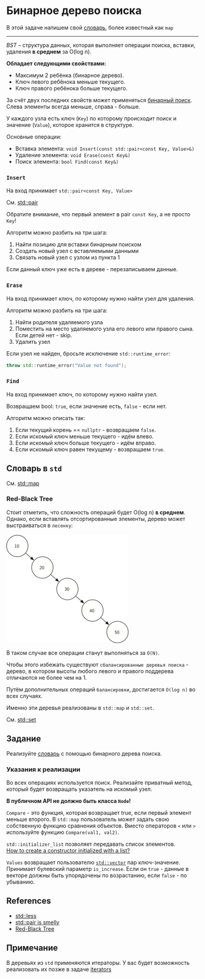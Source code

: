 # Бинарное дерево поиска

В этой задаче напишем свой [словарь](https://docs.python.org/3/tutorial/datastructures.html#dictionaries), более известный как `map`

---

*BST* – структура данных, которая выполняет операции поиска, вставки, удаления **в среднем** за O(log n).

**Обладает следующими свойствами:**
- Максимум 2 ребёнка (бинарное дерево).
- Ключ левого ребёнока меньше текущего.
- Ключ правого ребёнока больше текущего.

За счёт двух последних свойств может применяться [бинарный поиск](https://agorinenko.github.io/data-structures-and-algorithms/tutorial/binary_search.html). Слева элементы всегда меньше, справа - больше.

У каждого узла есть ключ (`Key`) по которому происходит поиск и значение (`Value`), которое хранится в структуре.

Основные операции: 
- Вставка элемента: `void Insert(const std::pair<const Key, Value>&)`
- Удаление элемента: `void Erase(const Key&)`
- Поиск элемента: `bool Find(const Key&)`

### `Insert`

На вход принимает `std::pair<const Key, Value>`

См. [std::pair](https://en.cppreference.com/w/cpp/utility/pair)

Обратите внимание, что первый элемент в pair `const Key`, а не просто `Key`!

Алгоритм можно разбить на три шага:
1) Найти позицию для вставки бинарным поиском
2) Создать новый узел с вставляемыми данными
3) Связать новый узел с узлом из пункта 1

Если данный ключ уже есть в дереве - перезаписываем данные.

### `Erase`
На вход принимает ключ, по которому нужно найти узел для удаления.

Алгоритм можно разбить на три шага:
1) Найти родителя удаляемого узла
2) Поместить на место удаляемого узла его левого или правого сына. Если детей нет - skip.
3) Удалить узел

Если узел не найден, бросьте исключение `std::runtime_error`:
```C++
throw std::runtime_error("Value not found");
```


### `Find`
На вход принимает ключ, по которому нужно найти узел.

Возвращаем bool: `true`, если значение есть, `false` - если нет.

Алгоритм можно описать так:
1) Если текущий корень == `nullptr` - возвращаем `false`.
2) Если искомый ключ меньше текущего - идём влево.
3) Если искомый ключ больше текущего - идём вправо.
4) Если искомый ключ равен текущему - возвращаем `true`.

## Словарь в `std`

См. [std::map](https://en.cppreference.com/w/cpp/container/map)

### Red-Black Tree

Стоит отметить, что сложность операций будет O(log n) **в среднем**. Однако, если вставлять отсортированные элементы, дерево может выстраиваться в `лесенку`: </br></br>
![Alt text](images/image.png)

В таком случае все операции станут выполняться за `O(N)`.

Чтобы этого избежать существуют `сбалансированные деревья поиска` - дерево, в котором высоты любого левого и правого поддерева отличаются не более чем на 1. 

Путём дополнительных операций `балансировки`, достигается `O(log n)` во всех случаях.

Именно эти деревья реализованы в `std::map` и `std::set`.

См. [std::set](https://en.cppreference.com/w/cpp/container/set)

## Задание

Реализуйте [словарь](map.hpp) с помощью бинарного дерева поиска.

### Указания к реализации

Во всех операциях используется поиск. Реализайте приватный метод, который будет возвращать указатель на искомый узел.

**В публичном API не должно быть класса `Node`!**

`Compare` - это функция, которая возвращает true, если первый элемент меньше второго. В `std::map` пользователь может задать свою собственную функцию сравнения объектов. Вместо операторов `<` или `>` используйте функцию `Compare(val1, val2)`.

`std::initializer_list` позволяет передавать список элементов.</br>
[How to create a constructor initialized with a list?](https://stackoverflow.com/questions/21869208/how-to-create-a-constructor-initialized-with-a-list)

`Values` возвращает пользователю [`std::vector`](https://en.cppreference.com/w/cpp/container/vector) пар ключ-значение. Принимает булевский параметр `is_increase`. Если он `true` - данные в векторе должны быть упорядочены по возрастанию, если `false` - по убыванию.


## References
- [std::less](https://en.cppreference.com/w/cpp/utility/functional/less)
- [std::pair is smelly](https://arne-mertz.de/2017/03/smelly-pair-tuple/)
- [Red-Black Tree](https://algorithmtutor.com/Data-Structures/Tree/Red-Black-Trees/)

## Примечание

В деревьях из `std` применяются итераторы. У вас будет возможность реализовать их позже в задаче [iterators](../iterators)